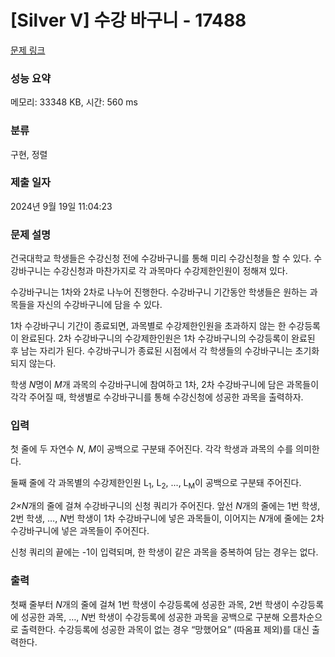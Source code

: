 # [Silver V] 수강 바구니 - 17488 

[문제 링크](https://www.acmicpc.net/problem/17488) 

### 성능 요약

메모리: 33348 KB, 시간: 560 ms

### 분류

구현, 정렬

### 제출 일자

2024년 9월 19일 11:04:23

### 문제 설명

<p>건국대학교 학생들은 수강신청 전에 수강바구니를 통해 미리 수강신청을 할 수 있다. 수강바구니는 수강신청과 마찬가지로 각 과목마다 수강제한인원이 정해져 있다.</p>

<p>수강바구니는 1차와 2차로 나누어 진행한다. 수강바구니 기간동안 학생들은 원하는 과목들을 자신의 수강바구니에 담을 수 있다.</p>

<p>1차 수강바구니 기간이 종료되면, 과목별로 수강제한인원을 초과하지 않는 한 수강등록이 완료된다. 2차 수강바구니의 수강제한인원은 1차 수강바구니의 수강등록이 완료된 후 남는 자리가 된다. 수강바구니가 종료된 시점에서 각 학생들의 수강바구니는 초기화되지 않는다.</p>

<p>학생 <em>N</em>명이 <em>M</em>개 과목의 수강바구니에 참여하고 1차, 2차 수강바구니에 담은 과목들이 각각 주어질 때, 학생별로 수강바구니를 통해 수강신청에 성공한 과목을 출력하자.</p>

### 입력 

 <p>첫 줄에 두 자연수<em> N</em>, <em>M</em>이 공백으로 구분돼 주어진다. 각각 학생과 과목의 수를 의미한다.</p>

<p>둘째 줄에 각 과목별의 수강제한인원 L<sub>1</sub>, L<sub>2</sub>, ..., L<sub>M</sub>이 공백으로 구분돼 주어진다.</p>

<p><em>2×N</em>개의 줄에 걸쳐 수강바구니의 신청 쿼리가 주어진다. 앞선<em> N</em>개의 줄에는 1번 학생, 2번 학생, …, <em>N</em>번 학생이 1차 수강바구니에 넣은 과목들이, 이어지는 <em>N</em>개에 줄에는 2차 수강바구니에 넣은 과목들이 주어진다.</p>

<p>신청 쿼리의 끝에는 -1이 입력되며, 한 학생이 같은 과목을 중복하여 담는 경우는 없다.</p>

### 출력 

 <p>첫째 줄부터<em> N</em>개의 줄에 걸쳐 1번 학생이 수강등록에 성공한 과목, 2번 학생이 수강등록에 성공한 과목, …,<em> N</em>번 학생이 수강등록에 성공한 과목을 공백으로 구분해 오름차순으로 출력한다. 수강등록에 성공한 과목이 없는 경우 “망했어요” (따옴표 제외)를 대신 출력한다.</p>

